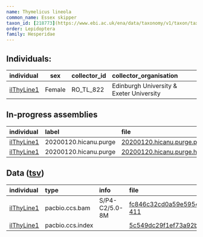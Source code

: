 ```yaml
---
name: Thymelicus lineola
common_name: Essex skipper
taxon_id: [218773](https://www.ebi.ac.uk/ena/data/taxonomy/v1/taxon/tax-id/218773)
order: Lepidoptera
family: Hesperidae
---
```


## Individuals:

| individual | sex | collector_id | collector_organisation |
| :--------- | :-: | :----------- | :--------------------- |
| [ilThyLine1](ilThyLine1.md) | Female | RO_TL_822 | Edinburgh University & Exeter University |

## In-progress assemblies

| individual | label | file |
| :--------- | :---- | :--- |
| [ilThyLine1](ilThyLine1.md) | 20200120.hicanu.purge | [20200120.hicanu.purge.prim.fasta.gz](https://darwin.cog.sanger.ac.uk/insects/Thymelicus_lineola/ilThyLine1/assemblies/working/20200120.hicanu.purge/20200120.hicanu.purge.prim.fasta.gz) |
| [ilThyLine1](ilThyLine1.md) | 20200120.hicanu.purge | [20200120.hicanu.purge.htig.fasta.gz](https://darwin.cog.sanger.ac.uk/insects/Thymelicus_lineola/ilThyLine1/assemblies/working/20200120.hicanu.purge/20200120.hicanu.purge.htig.fasta.gz) |

## Data ([tsv](Thymelicus_lineola_data.tsv))

| individual | type | info | file |
| :--------- | :--- | :--- | :--- |
| [ilThyLine1](ilThyLine1.md) | pacbio.ccs.bam | S/P4-C2/5.0-8M | [fc846c32cd0a59e59544e77dbdd7f044-411](https://darwin.cog.sanger.ac.uk/insects/Thymelicus_lineola/ilThyLine1/genomic_data/pacbio/m64097_191225_200742.ccs.bam) |
| [ilThyLine1](ilThyLine1.md) | pacbio.ccs.index |  | [5c549dc29f1ef73a92b5a6be14857919](https://darwin.cog.sanger.ac.uk/insects/Thymelicus_lineola/ilThyLine1/genomic_data/pacbio/m64097_191225_200742.ccs.bam.pbi) |
